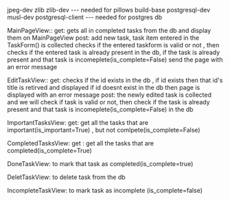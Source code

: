 jpeg-dev zlib zlib-dev                               --- needed for pillows
build-base postgresql-dev musl-dev  postgresql-client --- needed for postgres db



MainPageView::
get:    gets all in completed tasks from the db and display them on MainPageView
post:   add new task, task item entered in the TaskForm() is collected 
        checks if the entered taskform is valid or not , then checks if the entered task is already
        present in the db, if the task is already present and that task is incomeplete(is_complete=False)
        send the page with an error message

EditTaskView::
get:   checks if the id exists in the db , if id exists then that id's title is retirved and displayed
        if id doesnt exist in the db then page is displayed with an error message
post:  the newly edited task is collected and we will check if task is valid or not, then check if the
        task is already present and that task is incomeplete(is_complete=False) in the db


ImportantTasksView:
get:  get all the tasks that are important(is_important=True) , but not comlpete(is_complete=False)


CompletedTasksView:
get : get all the tasks that are completed(is_complete=True)

DoneTaskView:
to mark that task as completed(is_complete=true)


DeletTaskView:
to delete task from the db

IncompleteTaskView:
to mark task as incomplete (is_complete=false)


